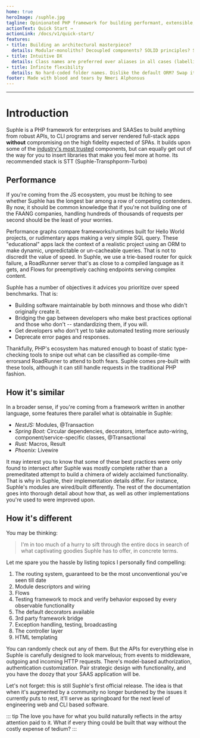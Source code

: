 ```yaml
---
home: true
heroImage: /suphle.jpg
tagline: Opinionated PHP framework for building performant, extensible, and testable web applications
actionText: Quick Start →
actionLink: /docs/v1/quick-start/
features:
- title: Building an architectural masterpiece?
  details: Modular-monoliths? Decoupled components? SOLID principles? Slim controllers? Conditional factories? If those terms appeal to you, their enabling structures are enforced in Suphle
- title: Intuitive DX
  details: Class names are preferred over aliases in all cases (labelling, payloads/DTOs, routing); for discoverability, lazy-loading, auto-wiring them, etc. Strongly typed config classes. There are no includes, no folder scanning, no instantiation is done prematurely (during booting or whenever)
- title: Infinite flexibility
  details: No hard-coded folder names. Dislike the default ORM? Swap it out in a heartbeat! Same goes for templating engine. Bring whatever components you're used to along. Even bring existing projects written in other PHP frameworks. Suphle will not object
footer: Made with blood and tears by Nmeri Alphonsus
---
```



---
# Introduction

Suphle is a PHP framework for enterprises and SAASes to build anything from robust APIs, to CLI programs and server rendered full-stack apps **without** compromising on the high fidelity expected of SPAs. It builds upon some of the [industry's most trusted](/docs/v1/database) components, but can equally get out of the way for you to insert libraries that make you feel more at home. Its recommended stack is STT (Suphle-Transphporm-Turbo)

## Performance

<!-- insert missing image icon -->

If you're coming from the JS ecosystem, you must be itching to see whether Suphle has the longest bar among a row of competing contenders. By now, it should be common knowledge that if you're not building one of the FAANG companies, handling hundreds of thousands of requests per second should be the least of your worries.

Performance graphs compare frameworks/runtimes built for Hello World projects, or rudimentary apps making a very simple SQL query. These "educational" apps lack the context of a realistic project using an ORM to make dynamic, unpredictable or un-cacheable queries. That is not to discredit the value of speed. In Suphle, we use a trie-based router for quick failure, a RoadRunner server that's as close to a compiled language as it gets, and Flows for preemptively caching endpoints serving complex content.

Suphle has a number of objectives it advices you prioritize over speed benchmarks. That is:

- Building software maintainable by both minnows and those who didn't originally create it.
- Bridging the gap between developers who make best practices optional and those who don't -- standardizing them, if you will.
- Get developers who don't yet to take automated testing more seriously
- Deprecate error pages and responses.

Thankfully, PHP's ecosystem has matured enough to boast of  static type-checking tools to snipe out what can be classified as compile-time errorsand RoadRunner to attend to both fears. Suphle comes pre-built with these tools, although it can still handle requests in the traditional PHP fashion.

## How it's similar
In a broader sense, if you're coming from a framework written in another language, some features there parallel what is obtainable in Suphle:

- *NestJS:* Modules, @Transaction
- *Spring Boot:* Circular dependencies, decorators, interface auto-wiring, component/service-specific classes, @Transactional
- *Rust:* Macros, Result
- *Phoenix:* Livewire

It may interest you to know that some of these best practices were only found to intersect after Suphle was mostly complete rather than a premeditated attempt to build a chimera of widely acclaimed functionality. That is why in Suphle, their implementation details differ. For instance, Suphle's modules are wired/built differently. The rest of the documentation goes into thorough detail about how that, as well as other implementations you're used to were improved upon.

## How it's different
You may be thinking:

> I'm in too much of a hurry to sift through the entire docs in search of what captivating goodies Suphle has to offer, in concrete terms.

Let me spare you the hassle by listing topics I personally find compelling:

1. The routing system, guaranteed to be the most unconventional you've seen till date
1. Module descriptors and wiring
1. Flows
1. Testing framework to mock and verify behavior exposed by every observable functionality
1. The default decorators available
1. 3rd party framework bridge
1. Exception handling, testing, broadcasting
1. The controller layer
1. HTML templating

You can randomly check out any of them. But the APIs for everything else in Suphle is carefully designed to look marvelous; from events to middleware, outgoing and incoming HTTP requests. There's model-based authorization, authentication customization. Pair strategic design with functionality, and you have the doozy that your SAAS application will be.

Let's not forget: this is still Suphle's first official release. The idea is that when it's augmented by a community no longer burdened by the issues it currently puts to rest, it'll serve as springboard for the next level of engineering web and CLI based software.

::: tip
The love you have for what you build naturally reflects in the artsy attention paid to it. What if every thing could be built that way without the costly expense of tedium?
:::